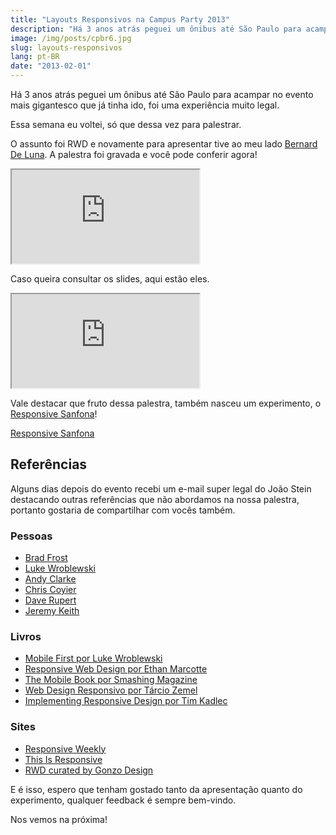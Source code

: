 ```yaml
---
title: "Layouts Responsivos na Campus Party 2013"
description: "Há 3 anos atrás peguei um ônibus até São Paulo para acampar no evento mais gigantesco que já tinha ido, foi uma experiência muito legal. Essa semana eu voltei, só que dessa vez para palestrar."
image: /img/posts/cpbr6.jpg
slug: layouts-responsivos
lang: pt-BR
date: "2013-02-01"
---
```


Há 3 anos atrás peguei um ônibus até São Paulo para acampar no evento mais gigantesco que já tinha ido, foi uma experiência muito legal.

Essa semana eu voltei, só que dessa vez para palestrar.

<!-- more -->

O assunto foi RWD e novamente para apresentar tive ao meu lado [Bernard De Luna](http://bernarddeluna.com). A palestra foi gravada e você pode conferir agora!

<div class="iframe-wrap">
  <iframe src="https://www.youtube.com/embed/ty7zj37gaBI">
  </iframe>
</div>

Caso queira consultar os slides, aqui estão eles.

<div class="iframe-wrap">
  <iframe src="https://www.slideshare.net/slideshow/embed_code/16259493">
  </iframe>
</div>

Vale destacar que fruto dessa palestra, também nasceu um experimento, o [Responsive Sanfona](http://html5-pro.com/sanfona/)!

[Responsive Sanfona](/static/img/posts/responsive-sanfona.jpg)

## Referências

Alguns dias depois do evento recebi um e-mail super legal do João Stein destacando outras referências que não abordamos na nossa palestra, portanto gostaria de compartilhar com vocês também.

### Pessoas

- [Brad Frost](https://twitter.com/brad_frost)
- [Luke Wroblewski](https://twitter.com/lukew)
- [Andy Clarke](https://twitter.com/Malarkey)
- [Chris Coyier](https://twitter.com/chriscoyier)
- [Dave Rupert](https://twitter.com/davatron5000)
- [Jeremy Keith](https://twitter.com/adactio)

### Livros

- [Mobile First por Luke Wroblewski](http://www.abookapart.com/products/mobile-first)
- [Responsive Web Design por Ethan Marcotte](http://www.abookapart.com/products/responsive-web-design)
- [The Mobile Book por Smashing Magazine](https://shop.smashingmagazine.com/the-mobile-book-deluxe-bundle.html)
- [Web Design Responsivo por Tárcio Zemel](http://www.casadocodigo.com.br/products/livro-web-design-responsivo)
- [Implementing Responsive Design por Tim Kadlec](http://www.implementingresponsivedesign.com/)

### Sites

- [Responsive Weekly](http://responsivedesignweekly.com/)
- [This Is Responsive](http://bradfrost.github.com/this-is-responsive/)
- [RWD curated by Gonzo Design](http://www.scoop.it/t/gonzodesign)

E é isso, espero que tenham gostado tanto da apresentação quanto do experimento, qualquer feedback é sempre bem-vindo.

Nos vemos na próxima!
